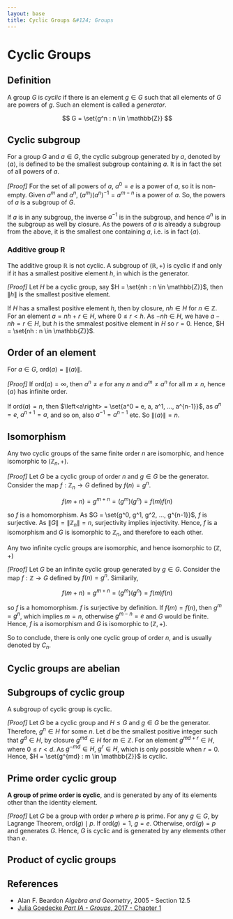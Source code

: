 ```yaml
---
layout: base
title: Cyclic Groups &#124; Groups
---
```


# Cyclic Groups

## Definition

A group $G$ is _cyclic_ if there is an element $g \in G$ such that all elements of $G$ are powers of $g$.
Such an element is called a _generator_.

$$
G = \set{g^n : n \in \mathbb{Z}}
$$

## Cyclic subgroup

For a group $G$ and $a \in G$, the cyclic subgroup generated by $a$, denoted by $\left<a\right>$,
is defined to be the smallest subgroup containing $a$.
It is in fact the set of all powers of $a$.

_[Proof]_ For the set of all powers of $a$, $a^0 = e$ is a power of $a$, so it is non-empty.
Given $a^m$ and $a^n$, $(a^m)(a^n)^{-1} = a^{m-n}$ is a power of $a$. So, the powers of $a$ is a subgroup of $G$.

If $a$ is in any subgroup, the inverse $a^{-1}$ is in the subgroup, and hence $a^n$ is in the subgroup as well by closure.
As the powers of $a$ is already a subgroup from the above, it is the smallest one containing $a$, i.e. is in fact $\left<a\right>$.

### Additive group R

The additive group $\mathbb{R}$ is not cyclic. A subgroup of $(\mathbb{R}, +)$ is cyclic if and only if it has a smallest positive element $h$, in which is the generator.

_[Proof]_ Let $H$ be a cyclic group, say $H = \set{nh : n \in \mathbb{Z}}$, then $\|h\|$ is the smallest positive element.

If $H$ has a smallest positive element $h$, then by closure, $nh \in H$ for $n \in \mathbb{Z}$.
For an element $a = nh + r \in H$, where $0 \le r < h$. As $-nh \in H$, we have $a - nh = r \in H$, but $h$ is the smmalest positive element in $H$ so $r = 0$.
Hence, $H = \set{nh : n \in \mathbb{Z}}$.

## Order of an element

For $a \in G$, $\text{ord}(a) = \|\left<a\right>\|$.

_[Proof]_ If $\text{ord}(a) = \infty$, then $a^n \not= e$ for any $n$ and $a^m \not = a^n$ for all $m \not = n$, hence $\left<a\right>$ has infinite order.

If $\text{ord}(a) = n$, then $\left<a\right> = \set{a^0 = e, a, a^1, ..., a^{n-1}}$, as $a^n = e$, $a^{n+1} = a$, and so on, also $a^{-1} = a^{n-1}$ etc.
So $\|\left<a\right>\| = n$.

## Isomorphism

Any two cyclic groups of the same finite order $n$ are isomorphic, and hence isomorphic to $(\mathbb{Z}_n, +)$.

_[Proof]_ Let $G$ be a cyclic group of order $n$ and $g \in G$ be the generator.
Consider the map $f: \mathbb{Z}_n \to G$ defined by $f(n) = g^n$.

$$
f(m + n) = g^{m+n} = (g^m)(g^n) = f(m)f(n)
$$

so $f$ is a homomorphism. As $G = \set{g^0, g^1, g^2, ..., g^{n-1}}$, $f$ is surjective. As $\|G\| = \|\mathbb{Z}_n\| = n$, surjectivity implies injectivity.
Hence, $f$ is a isomorphism and $G$ is isomorphic to $\mathbb{Z}_n$, and therefore to each other.

Any two infinite cyclic groups are isomorphic, and hence isomorphic to $(\mathbb{Z}, +)$

_[Proof]_ Let $G$ be an infinite cyclic group generated by $g \in G$.
Consider the map $f: \mathbb{Z} \to G$ defined by $f(n) = g^n$. Similarily,

$$
f(m + n) = g^{m+n} = (g^m)(g^n) = f(m)f(n)
$$

so $f$ is a homomorphism. $f$ is surjective by definition. If $f(m) = f(n)$, then $g^m = g^n$, which implies $m = n$, otherwise $g^{m-n}=e$ and $G$ would be finite.
Hence, $f$ is a isomorphism and $G$ is isomorphic to $(\mathbb{Z}, +)$.

So to conclude, there is only one cyclic group of order $n$, and is usually denoted by $C_n$.

## Cyclic groups are abelian

## Subgroups of cyclic group

A subgroup of cyclic group is cyclic.

_[Proof]_ Let $G$ be a cyclic group and $H \le G$ and $g \in G$ be the generator.
Therefore, $g^n \in H$ for some $n$. Let $d$ be the smallest positive integer such that $g^d \in H$,
by closure $g^{md} \in H$ for $m \in \mathbb{Z}$.
For an element $g^{md + r} \in H$, where $0 \le r < d$. As $g^{-md} \in H$, $g^r \in H$, which is only possible when $r = 0$.
Hence, $H = \set{g^{md} : m \in \mathbb{Z}}$ is cyclic.

## Prime order cyclic group

**A group of prime order is cyclic**, and is generated by any of its elements other than the identity element.

_[Proof]_ Let $G$ be a group with order $p$ where $p$ is prime.
For any $g \in G$, by Lagrange Theorem, $\text{ord}(g) \mid p$.
If $\text{ord}(g) = 1$, $g = e$. Otherwise, $\text{ord}(g) = p$ and generates $G$.
Hence, $G$ is cyclic and is generated by any elements other than $e$.

## Product of cyclic groups

## References

* Alan F. Beardon _Algebra and Geometry_, 2005 - Section 12.5
* [Julia Goedecke _Part IA - Groups_, 2017 - Chapter 1](https://www.julia-goedecke.de/pdf/GroupsNotes.pdf)
